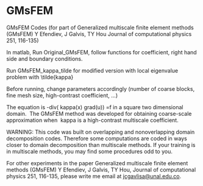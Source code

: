 # GMsFEM
GMsFEM Codes (for part of Generalized multiscale finite element methods (GMsFEM) Y Efendiev, J Galvis, TY Hou Journal of computational physics 251, 116-135)


In matlab,  Run Original_GMsFEM, follow functions for coefficient,
right hand side and boundary conditions.

Run GMsFEM_kappa_tilde for modified version with local
eigenvalue problem with \tilde{kappa}

Before running, change parameters accordingly (number of coarse blocks, fine mesh size, high-contrast coefficient, ...) 

The equation is -div( kappa(x) grad(u)) =f in a square two dimensional domain. 
The GMsFEM method was developed for obtaining coarse-scale approximation when  kappa is a high-contrast multiscale coefficient. 

WARNING: This code was built on overlapping and nonoverlapping domain decomposition codes. Therefore some computations are coded in ways closer to domain decomposition than multiscale methods. If your training is in multiscale methods, you may find some procedures odd to you. 

For other experiments in the paper Generalized multiscale finite element methods (GMsFEM)
Y Efendiev, J Galvis, TY Hou,
Journal of computational physics 251, 116-135, please write me
email at jcgavlisa@unal.edu.co.

